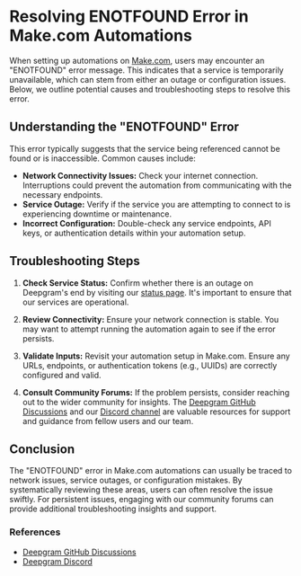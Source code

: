 # Resolving ENOTFOUND Error in Make.com Automations

When setting up automations on [Make.com](http://make.com), users may encounter an "ENOTFOUND" error message. This indicates that a service is temporarily unavailable, which can stem from either an outage or configuration issues. Below, we outline potential causes and troubleshooting steps to resolve this error.

## Understanding the "ENOTFOUND" Error

This error typically suggests that the service being referenced cannot be found or is inaccessible. Common causes include:

- **Network Connectivity Issues:** Check your internet connection. Interruptions could prevent the automation from communicating with the necessary endpoints.
- **Service Outage:** Verify if the service you are attempting to connect to is experiencing downtime or maintenance.
- **Incorrect Configuration:** Double-check any service endpoints, API keys, or authentication details within your automation setup.

## Troubleshooting Steps

1. **Check Service Status:** Confirm whether there is an outage on Deepgram's end by visiting our [status page](https://status.deepgram.com/). It's important to ensure that our services are operational.

2. **Review Connectivity:** Ensure your network connection is stable. You may want to attempt running the automation again to see if the error persists.

3. **Validate Inputs:** Revisit your automation setup in Make.com. Ensure any URLs, endpoints, or authentication tokens (e.g., UUIDs) are correctly configured and valid.

4. **Consult Community Forums:** If the problem persists, consider reaching out to the wider community for insights. The [Deepgram GitHub Discussions](https://github.com/orgs/deepgram/discussions) and our [Discord channel](https://discord.gg/deepgram) are valuable resources for support and guidance from fellow users and our team.

## Conclusion

The "ENOTFOUND" error in Make.com automations can usually be traced to network issues, service outages, or configuration mistakes. By systematically reviewing these areas, users can often resolve the issue swiftly. For persistent issues, engaging with our community forums can provide additional troubleshooting insights and support.

### References

- [Deepgram GitHub Discussions](https://github.com/orgs/deepgram/discussions)
- [Deepgram Discord](https://discord.gg/deepgram)